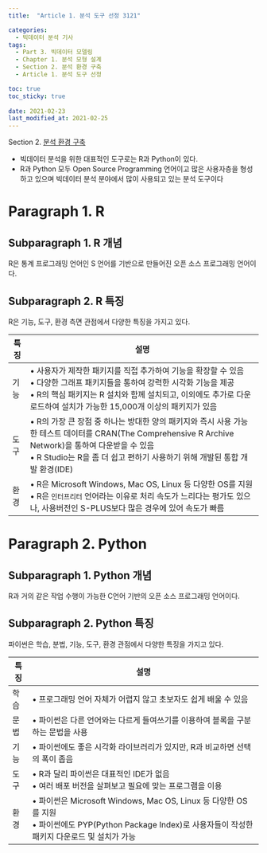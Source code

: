 ```yaml
---
title:  "Article 1. 분석 도구 선정 3121"

categories:
  - 빅데이터 분석 기사
tags: 
  - Part 3. 빅데이터 모델링
  - Chapter 1. 분석 모형 설계
  - Section 2. 분석 환경 구축
  - Article 1. 분석 도구 선정

toc: true
toc_sticky: true
 
date: 2021-02-23
last_modified_at: 2021-02-25
---
```


Section 2. [분석 환경 구축]()

- 빅데이터 분석을 위한 대표적인 도구로는 R과 Python이 있다.
- R과 Python 모두 Open Source Programming 언어이고 많은 사용자층을 형성하고 있으며 빅데이터 분석 분야에서 많이 사용되고 있는 분석 도구이다

# Paragraph 1. R

## Subparagraph 1. R 개념

R은 통계 프로그래밍 언어인 S 언어를 기반으로 만들어진 오픈 소스 프로그래밍 언어이다.

## Subparagraph 2. R 특징

R은 기능, 도구, 환경 측면 관점에서 다양한 특징을 가지고 있다.

| 특징 | 설명                                                         |
| ---- | ------------------------------------------------------------ |
| 기능 | • 사용자가 제작한 패키지를 직접 추가하여 기능을 확장할 수 있음<br />• 다양한 그래프 패키지들을 통하여 강력한 시각화 기능을 제공<br />• R의 핵심 패키지는 R 설치와 함께 설치되고, 이외에도 추가로 다운로드하여 설치가 가능한 15,000개 이상의 패키지가 있음 |
| 도구 | • R의 가장 큰 장점 중 하나는 방대한 양의 패키지와 즉시 사용 가능한 테스트 데이터를 CRAN(The Comprehensive R Archive Network)을 통하여 다운받을 수 있음<br />• R Studio는 R을 좀 더 쉽고 편하기 사용하기 위해 개발된 통합 개발 환경(IDE) |
| 환경 | • R은 Microsoft Windows, Mac OS, Linux 등 다양한 OS를 지원<br />• R은 `인터프리터` 언어라는 이유로 처리 속도가 느리다는 평가도 있으나, 사용버전인 S-PLUS보다 많은 경우에 있어 속도가 빠름 |



# Paragraph 2. Python

## Subparagraph 1. Python 개념

R과 거의 같은 작업 수행이 가능한 C언어 기반의 오픈 소스 프로그래밍 언어이다.

## Subparagraph 2. Python 특징

파이썬은 학습, 분법, 기능, 도구, 환경 관점에서 다양한 특징을 가지고 있다.

| 특징 | 설명                                                         |
| ---- | ------------------------------------------------------------ |
| 학습 | • 프로그래밍 언어 자체가 어렵지 않고 초보자도 쉽게 배울 수 있음 |
| 문법 | • 파이썬은 다른 언어와는 다르게 들여쓰기를 이용하여 블록을 구분하는 문법을 사용 |
| 기능 | • 파이썬에도 좋은 시각화 라이브러리가 있지만, R과 비교하면 선택의 폭이 좁음 |
| 도구 | • R과 달리 파이썬은 대표적인 IDE가 없음<br />• 여러 배포 버전을 살펴보고 필요에 맞는 프로그램을 이용 |
| 환경 | • 파이썬은 Microsoft Windows, Mac OS, Linux 등 다양한 OS를 지원<br />• 파이썬에도 PYP(Python Package Index)로 사용자들이 작성한 패키지 다운로드 및 설치가 가능 |

